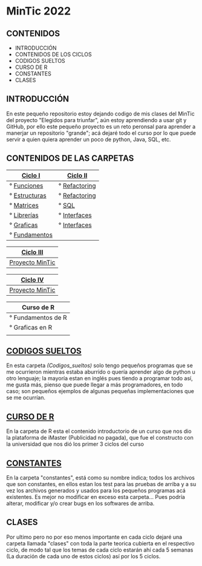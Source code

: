 # MinTic 2022

## CONTENIDOS

- INTRODUCCIÓN
- CONTENIDOS DE LOS CICLOS
- CODIGOS SUELTOS
- CURSO DE R
- CONSTANTES
- CLASES

## INTRODUCCIÓN

En este pequeño repositorio estoy dejando codigo de mis clases del MinTic del proyecto "Elegidos para triunfar",
aún estoy aprendiendo a usar git y GitHub, por ello este pequeño proyecto es un reto peronsal para aprender a manerjar
un repositorio "grande"; acá dejaré todo el curso por lo que puede servir a quien quiera aprender un poco de python,
Java, SQL, etc.

## CONTENIDOS DE LAS CARPETAS

| [Ciclo I](Ciclo_I)                              | [Ciclo II](Ciclo_II)                            |
| ----------------------------------------------- | ----------------------------------------------- |
| ° [Funciones](Ciclo_I/reto_1_funciones.py)      | ° [Refactoring](Ciclo_II/reto_I_refactoring)    |
| ° [Estructuras](Ciclo_I/reto_2_diccionarios.py) | ° [Refactoring](Ciclo_II/reto_II_refactoring)   |
| ° [Matrices](Ciclo_I/reto_3_matrices.py)        | ° [SQL](Ciclo_II/reto_III_SQL)                  |
| ° [Librerías](Ciclo_I/reto_4_librerias.py)      | ° [Interfaces](Ciclo_II/reto_IV-V_test_classes) |
| ° [Graficas](Ciclo_I/reto_5_graficas.py)        | ° [Interfaces](Ciclo_II/reto_IV-V_test_classes) |
| ° [Fundamentos](Ciclo_I/reto_0.py)              |

| [Ciclo III](https://github.com/Grupo-91-MinTic)                          |
| ------------------------------------------------------------------------ |
| [Proyecto MinTic](https://noventa-y-un-centimos.herokuapp.com/principal) |

| [Ciclo IV](https://github.com/Grupo-3-desarrollo-web-MinTic) |
| ------------------------------------------------------------ |
| [Proyecto MinTic]()                                          |

| Curso de R         |
| ------------------ |
| ° Fundamentos de R |
| ° Graficas en R    |
|                    |

## [CODIGOS SUELTOS](Codigos_sueltos)

En esta carpeta _(Codigos_sueltos)_ solo tengo pequeños programas que se me ocurrieron mientras estaba
aburrido o quería aprender algo de python u otro lenguaje; la mayoría estan en inglés pues tiendo a programar todo así,
me gusta más, pienso que puede llegar a más programadores, en todo caso; son pequeños ejemplos de algunas pequeñas
implementaciones que se me ocurrían.

## [CURSO DE R](R)

En la carpeta de R esta el contenido introductorio de un curso que nos dio la plataforma de iMaster (Publicidad no pagada),
que fue el constructo con la universidad que nos dió los primer 3 ciclos del curso

## [CONSTANTES](Constantes)

En la carpeta "constantes", está como su nombre indica; todos los archivos que son constantes, en ellos estan los test
para las pruebas de arriba y a su vez los archivos generados y usados para los pequeños programas acá existentes. Es
mejor no modificar en exceso esta carpeta... Pues podría alterar, modificar y/o crear bugs en los softwares de arriba.

## CLASES

Por ultimo pero no por eso menos importante en cada ciclo dejaré una carpeta llamada "clases" con toda la parte teorica
cubierta en el respectivo ciclo, de modo tal que los temas de cada ciclo estarán ahí cada 5 semanas (La duración de
cada uno de estos ciclos) así por los 5 ciclos.

